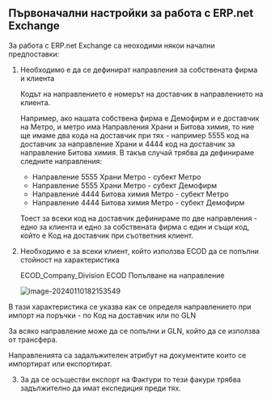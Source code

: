 ## Първоначални настройки за работа с ERP.net Exchange



За работа с ERP.net Exchange са неоходими някои начални предпоставки:



1. Необходимо е да се дефинират направления за собствената фирма и клиента

   Кодът на направлението е номерът на доставчик в направлението на клиента.

   Например, ако нашата собствена фирма е Демофирм и е доставчик на Метро, и метро има Направления Храни и Битова химия, то ние ще имаме два кода на доставчик при тях - например 5555 код на доставчик за направление Храни и 4444 код на доставчик за направление Битова химия.
   В такъв случай трябва да дефинираме следните направления:

   - Направление 5555 Храни Метро - субект Метро
   - Направление 5555 Храни Метро - субект Демофирм
   - Направление 4444 Битова химия Метро  - субект Метро
   - Направление 4444 Битова химия Метро - субект Демофирм

   Тоест за всеки код на доставчик дефинираме по две направления - едно за клиента и едно за собствената фирма с един и същи код, който е Код на доставчик при съответния клиент.

2. Необходимо е за всеки клиент, който използва ECOD да се попълни стойност на характеристика 

   ECOD_Company_Division   ECOD Попълване на направление

   ![image-20240110182153549](C:\Users\i.ivanov.ERPBG\AppData\Roaming\Typora\typora-user-images\image-20240110182153549.png)

В тази характеристика се указва как се определя направлението при импорт на поръчки - по Код на доставчик или по GLN

За всяко направление може да се попълни и GLN, който да се използва от трансфера. 

Направленията са задалъжителен атрибут на документите които се импортират или експортират.

3. За да се осъществи експорт на Фактури то тези факури трябва задължително да имат експедиция преди тях.

